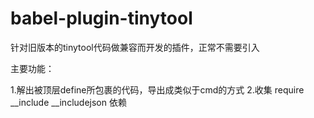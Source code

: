 # babel-plugin-tinytool

针对旧版本的tinytool代码做兼容而开发的插件，正常不需要引入

主要功能：

1.解出被顶层define所包裹的代码，导出成类似于cmd的方式
2.收集 require  __include  __includejson 依赖